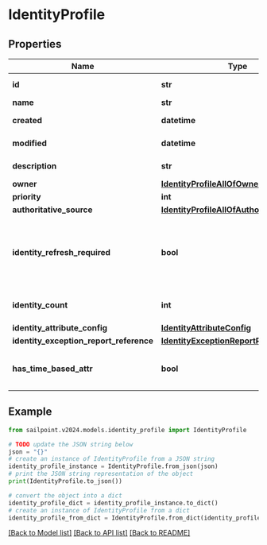 # IdentityProfile


## Properties

Name | Type | Description | Notes
------------ | ------------- | ------------- | -------------
**id** | **str** | System-generated unique ID of the Object | [optional] [readonly] 
**name** | **str** | Name of the Object | 
**created** | **datetime** | Creation date of the Object | [optional] [readonly] 
**modified** | **datetime** | Last modification date of the Object | [optional] [readonly] 
**description** | **str** | Identity profile&#39;s description. | [optional] 
**owner** | [**IdentityProfileAllOfOwner**](IdentityProfileAllOfOwner.md) |  | [optional] 
**priority** | **int** | Identity profile&#39;s priority. | [optional] 
**authoritative_source** | [**IdentityProfileAllOfAuthoritativeSource**](IdentityProfileAllOfAuthoritativeSource.md) |  | 
**identity_refresh_required** | **bool** | Set this value to &#39;True&#39; if an identity refresh is necessary. You would typically want to trigger an identity refresh when a change has been made on the source. | [optional] [default to False]
**identity_count** | **int** | Number of identities belonging to the identity profile. | [optional] 
**identity_attribute_config** | [**IdentityAttributeConfig**](IdentityAttributeConfig.md) |  | [optional] 
**identity_exception_report_reference** | [**IdentityExceptionReportReference**](IdentityExceptionReportReference.md) |  | [optional] 
**has_time_based_attr** | **bool** | Indicates the value of &#x60;requiresPeriodicRefresh&#x60; attribute for the identity profile. | [optional] [default to False]

## Example

```python
from sailpoint.v2024.models.identity_profile import IdentityProfile

# TODO update the JSON string below
json = "{}"
# create an instance of IdentityProfile from a JSON string
identity_profile_instance = IdentityProfile.from_json(json)
# print the JSON string representation of the object
print(IdentityProfile.to_json())

# convert the object into a dict
identity_profile_dict = identity_profile_instance.to_dict()
# create an instance of IdentityProfile from a dict
identity_profile_from_dict = IdentityProfile.from_dict(identity_profile_dict)
```
[[Back to Model list]](../README.md#documentation-for-models) [[Back to API list]](../README.md#documentation-for-api-endpoints) [[Back to README]](../README.md)


